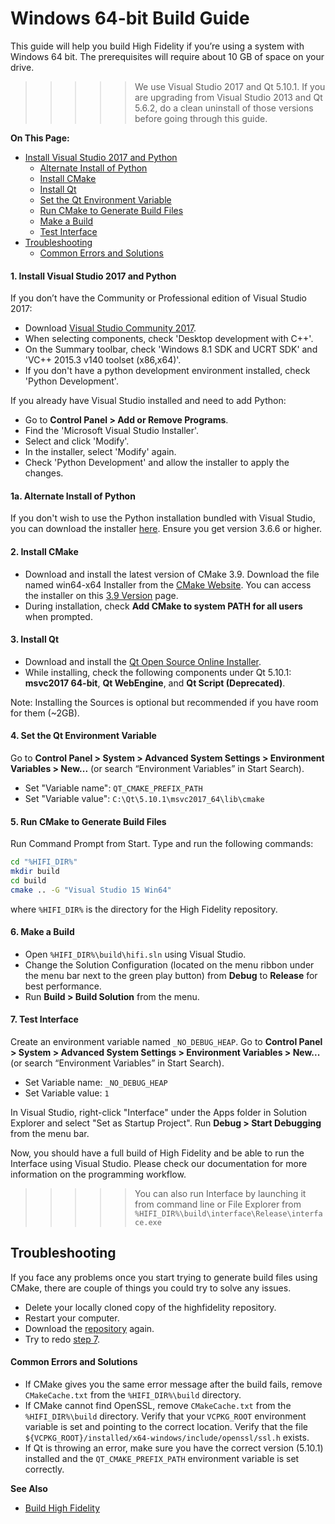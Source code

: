 # Windows 64-bit Build Guide

This guide will help you build High Fidelity if you’re using a system with Windows 64 bit. The prerequisites will require about 10 GB of space on your drive.

>>>>> We use Visual Studio 2017 and Qt 5.10.1. If you are upgrading from Visual Studio 2013 and Qt 5.6.2, do a clean uninstall of those versions before going through this guide.  

**On This Page:**

+ [Install Visual Studio 2017 and Python](#1-install-visual-studio-2017-and-python)
  + [Alternate Install of Python](#1a-alternate-install-of-python)
  + [Install CMake](#2-install-cmkae)
  + [Install Qt](#3-install-qt)
  + [Set the Qt Environment Variable](#4-set-the-qt-environment-variable)
  + [Run CMake to Generate Build Files](#5-run-cmake-to-generate-build-files)
  + [Make a Build](#6-make-a-build)
  + [Test Interface](#7-test-interface)
+ [Troubleshooting](#troubleshooting)
  + [Common Errors and Solutions](#common-errors-and-solutions)

#### 1. Install Visual Studio 2017 and Python

If you don’t have the Community or Professional edition of Visual Studio 2017:

*  Download [Visual Studio Community 2017](https://www.visualstudio.com/downloads/).
*  When selecting components, check 'Desktop development with C++'. 
*  On the Summary toolbar, check 'Windows 8.1 SDK and UCRT SDK' and 'VC++ 2015.3 v140 toolset (x86,x64)'. 
*  If you don't have a python development environment installed, check 'Python Development'.

If you already have Visual Studio installed and need to add Python:

* Go to **Control Panel > Add or Remove Programs**.
* Find the 'Microsoft Visual Studio Installer'. 
* Select and click 'Modify'. 
* In the installer, select 'Modify' again. 
* Check 'Python Development' and allow the installer to apply the changes.

#### 1a. Alternate Install of Python
If you don't wish to use the Python installation bundled with Visual Studio, you can download the installer [here](https://www.python.org/downloads). Ensure you get version 3.6.6 or higher.

#### 2. Install CMake

* Download and install the latest version of CMake 3.9. Download the file named  win64-x64 Installer from the [CMake Website](https://cmake.org/download/). You can access the installer on this [3.9 Version](https://cmake.org/files/v3.9/) page. 
* During installation, check **Add CMake to system PATH for all users** when prompted.

#### 3. Install Qt

* Download and install the [Qt Open Source Online Installer](https://www.qt.io/download-open-source/?hsCtaTracking=f977210e-de67-475f-a32b-65cec207fd03%7Cd62710cd-e1db-46aa-8d4d-2f1c1ffdacea). 
* While installing, check the following components under Qt 5.10.1: **msvc2017 64-bit**, **Qt WebEngine**, and **Qt Script (Deprecated)**.

Note: Installing the Sources is optional but recommended if you have room for them (~2GB).

#### 4. Set the Qt Environment Variable

Go to **Control Panel > System > Advanced System Settings > Environment Variables > New...**  (or search “Environment Variables” in Start Search). 
* Set "Variable name": `QT_CMAKE_PREFIX_PATH`
* Set "Variable value":  `C:\Qt\5.10.1\msvc2017_64\lib\cmake`


#### 5. Run CMake to Generate Build Files  

Run Command Prompt from Start. Type and run the following commands:
```bash
cd "%HIFI_DIR%"
mkdir build
cd build
cmake .. -G "Visual Studio 15 Win64"
```
where `%HIFI_DIR%` is the directory for the High Fidelity repository.

#### 6. Make a Build

* Open `%HIFI_DIR%\build\hifi.sln` using Visual Studio.
* Change the Solution Configuration (located on the menu ribbon under the menu bar next to the green play button) from **Debug** to **Release** for best performance. 
* Run **Build > Build Solution** from the menu.

#### 7. Test Interface

Create an environment variable named `_NO_DEBUG_HEAP`. Go to **Control Panel > System > Advanced System Settings > Environment Variables > New...** (or search “Environment Variables” in Start Search). 

* Set Variable name: `_NO_DEBUG_HEAP`
* Set Variable value: `1`

In Visual Studio, right-click "Interface" under the Apps folder in Solution Explorer and select "Set as Startup Project". Run  **Debug > Start Debugging** from the menu bar.

Now, you should have a full build of High Fidelity and be able to run the Interface using Visual Studio. Please check our documentation for more information on the programming workflow.

>>>>> You can also run Interface by launching it from command line or File Explorer from `%HIFI_DIR%\build\interface\Release\interface.exe`

## Troubleshooting
If you face any problems once you start trying to generate build files using CMake, there are couple of things you could try to solve any issues.

* Delete your locally cloned copy of the highfidelity repository.
* Restart your computer.
* Download the [repository](https://github.com/highfidelity/hifi) again.
* Try to redo [step 7](#7-test-interface).

#### Common Errors and Solutions

* If CMake gives you the same error message after the build fails, remove `CMakeCache.txt` from the `%HIFI_DIR%\build` directory.
* If CMake cannot find OpenSSL, remove `CMakeCache.txt` from the `%HIFI_DIR%\build` directory. Verify that your `VCPKG_ROOT` environment variable is set and pointing to the correct location. Verify that the file `${VCPKG_ROOT}/installed/x64-windows/include/openssl/ssl.h` exists.
* If Qt is throwing an error, make sure you have the correct version (5.10.1) installed and the `QT_CMAKE_PREFIX_PATH` environment variable is set correctly.



**See Also**

+ [Build High Fidelity](../)

  